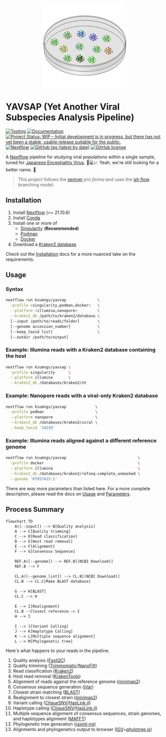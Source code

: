<!-- markdownlint-disable -->
<p align="center">
  <img src="assets/yavsap-logo.svg" alt="logo" width="270">
</p>

# YAVSAP (Yet Another Viral Subspecies Analysis Pipeline)

[![Testing](https://github.com/ksumngs/yavsap/actions/workflows/ci.yml/badge.svg?branch=master)](https://github.com/ksumngs/yavsap/actions/workflows/ci.yml)
[![Documentation](https://img.shields.io/badge/docs-stable-blue.svg)](https://ksumngs.github.io/yavsap)
[![Project Status: WIP – Initial development is in progress, but there has not yet been a stable, usable release suitable for the public.](https://www.repostatus.org/badges/latest/wip.svg)](https://www.repostatus.org/#wip)
[![Nextflow](https://img.shields.io/badge/nextflow%20DSL2-%E2%89%A521.10.6-23aa62.svg?labelColor=000000)](https://www.nextflow.io/)
[![GitHub tag (latest by date)](https://img.shields.io/github/v/tag/ksumngs/yavsap?label=version)](https://github.com/ksumngs/yavsap/blob/master/CHANGELOG.md)
[![GitHub license](https://img.shields.io/github/license/ksumngs/yavsap)](https://github.com/ksumngs/yavsap/blob/master/LICENSE)

<!-- markdownlint-enable -->

A [Nextflow] pipeline for studying viral populations within a single sample,
tuned for [Japanese Encephalitis Virus].
:dna::computer::chart_with_upwards_trend: Yeah, we're still looking for a better
name. :shrug:

> This project follows the [semver] _pro forma_ and uses the [git-flow]
> branching model.

## Installation

1. Install [Nextflow] (>= 21.10.6)
2. Install [Conda]
3. Install one or more of
   - [Singularity] (**Recommended**)
   - [Podman]
   - [Docker]
4. Download a [Kraken2 database]

Check out the [Installation] docs for a more nuanced take on the requirements.

## Usage

### Syntax

```bash
nextflow run ksumngs/yavsap              \
  -profile <singularity,podman,docker>   \
  --platform <illumina,nanopore>         \
  --kraken2_db /path/to/kraken2/database \
  [--input /path/to/reads/folder]        \
  [--genome accession_number]            \
  [--keep_taxid list]                    \
  [--outdir /path/to/output]
```

### Example: Illumina reads with a Kraken2 database containing the host

```bash
nextflow run ksumngs/yavsap \
  -profile singularity      \
  --platform illumina       \
  --kraken2_db /databases/kraken2/nt
```

### Example: Nanopore reads with a viral-only Kraken2 database

```bash
nextflow run ksumngs/yavsap             \
  -profile podman                       \
  --platform nanopore                   \
  --kraken2_db /databases/kraken2/viral \
  --keep_taxid '10239'
```

### Example: Illumina reads aligned against a different reference genome

```bash
nextflow run ksumngs/yavsap                                \
  -profile docker                                          \
  --platform illumina                                      \
  --kraken2_db /databases/kraken2/refseq-complete_unmasked \
  --genome 'KT957423.1'
```

There are _way_ more parameters than listed here. For a more complete
description, please read the docs on [Usage] and [Parameters].

## Process Summary

```mermaid
flowchart TD
    A([--input]) --> B[Quality analysis]
    A --> C[Quality trimming]
    C --> D[Read classification]
    D --> E[Host read removal]
    E --> F[Alignment]
    F --> G[Consensus Sequence]

    REF.A([--genome]) --> REF.B[(NCBI Download)]
    REF.B --> F

    CL.A([--genome_list]) --> CL.B[(NCBI Download)]
    CL.B --> CL.C[Make BLAST database]

    G --> H[BLAST]
    CL.C --> H

    E --> I[Realignment]
    CL.B --Closest reference--> I
    H --> I

    I --> J[Variant Calling]
    J --> K[Haplotype Calling]
    K --> L[Multiple sequence alignment]
    L --> M[Phylogenetic tree]
```

Here's what happens to your reads in the pipeline.

1. Quality analysis ([FastQC])
2. Quality trimming ([Trimmomatic]/[NanoFilt])
3. Read classification ([Kraken2])
4. Host read removal ([KrakenTools])
5. Alignment of reads against the reference genome ([minimap2])
6. Consensus sequence generation ([iVar])
7. Closest strain matching ([BLAST])
8. Realignment to closest strain ([minimap2])
9. Variant calling ([CliqueSNV]/[HapLink.jl])
10. Haplotype calling ([CliqueSNV]/[HapLink.jl])
11. Multiple sequence alignment of consensus sequences, strain genomes, and
    haplotypes alignment ([MAFFT])
12. Phylogenetic tree generation ([raxml-ng])
13. Alignments and phylogenetics output to browser ([IGV]+[phylotree.js])

[blast]: https://blast.ncbi.nlm.nih.gov/Blast.cgi
[cliquesnv]: https://github.com/vtsyvina/CliqueSNV
[conda]: https://conda.io/miniconda.html
[docker]: https://docs.docker.com/engine/installation
[fastqc]: https://www.bioinformatics.babraham.ac.uk/projects/fastqc/
[git-flow]: https://nvie.com/posts/a-successful-git-branching-model
[haplink.jl]: https://ksumngs.github.io/HapLink.jl
[igv]: https://igv.org/
[installation]: https://ksumngs.github.io/yavsap/install
[ivar]: https://andersen-lab.github.io/ivar/html/manualpage.html
[japanese encephalitis virus]: https://www.ncbi.nlm.nih.gov/Taxonomy/Browser/wwwtax.cgi?id=11072
[kraken2 database]: https://github.com/DerrickWood/kraken2/wiki/Manual#custom-databases
[kraken2]: https://github.com/DerrickWood/kraken2/wiki
[krakentools]: https://github.com/jenniferlu717/KrakenTools
[mafft]: https://mafft.cbrc.jp/alignment/software/
[minimap2]: https://lh3.github.io/minimap2/
[nanofilt]: https://github.com/wdecoster/nanofilt/
[nextflow]: https://nextflow.io
[parameters]: https://ksumngs.github.io/yavsap/parameters
[phylotree.js]: https://github.com/veg/phylotree.js
[podman]: https://podman.io
[raxml-ng]: https://github.com/amkozlov/raxml-ng
[semver]: https://semver.org
[singularity]: https://www.sylabs.io/guides/3.8/user-guide
[spades]: cab.spbu.ru/spades
[trimmomatic]: www.usadellab.org/cms/?page=trimmomatic
[usage]: https://ksumngs.github.io/yavsap/usage
